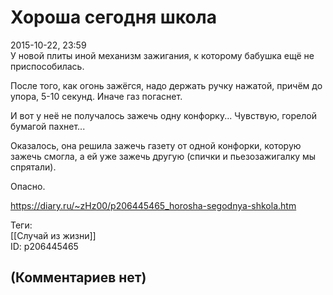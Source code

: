 Хороша сегодня школа
====================

  
2015-10-22, 23:59  
 У новой плиты иной механизм зажигания, к которому бабушка ещё не приспособилась.   
   
 После того, как огонь зажёгся, надо держать ручку нажатой, причём до упора, 5-10 секунд. Иначе газ погаснет.   
   
 И вот у неё не получалось зажечь одну конфорку... Чувствую, горелой бумагой пахнет...   
   
 Оказалось, она решила зажечь газету от одной конфорки, которую зажечь смогла, а ей уже зажечь другую (спички и пьезозажигалку мы спрятали).   
   
 Опасно.   
  
<https://diary.ru/~zHz00/p206445465_horosha-segodnya-shkola.htm>  
  
Теги:  
[[Случай из жизни]]  
ID: p206445465  


(Комментариев нет)
------------------